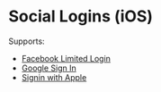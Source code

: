 # Social Logins (iOS)

Supports:
- [Facebook Limited Login](https://developers.facebook.com/docs/facebook-login/limited-login)
- [Google Sign In](https://developers.google.com/identity/sign-in/ios/start-integrating)
- [Signin with Apple](https://developer.apple.com/design/human-interface-guidelines/sign-in-with-apple)

